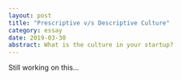 ```yaml
---
layout: post
title: "Prescriptive v/s Descriptive Culture"
category: essay
date: 2019-03-30
abstract: What is the culture in your startup?
---
```


Still working on this...